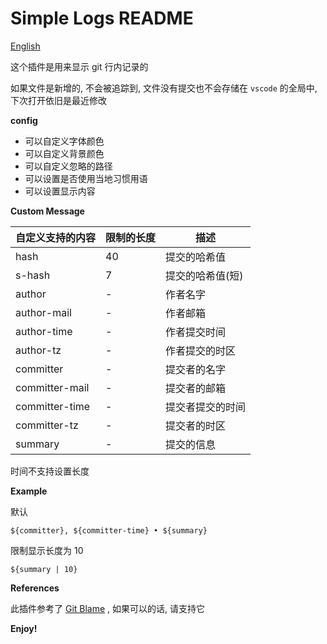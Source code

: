 # Simple Logs README

[English](README.en.md)

这个插件是用来显示 git 行内记录的

如果文件是新增的, 不会被追踪到, 文件没有提交也不会存储在 `vscode` 的全局中, 下次打开依旧是最近修改

**config**

* 可以自定义字体颜色
* 可以自定义背景颜色
* 可以自定义忽略的路径
* 可以设置是否使用当地习惯用语
* 可以设置显示内容

**Custom Message**

| 自定义支持的内容 | 限制的长度 | 描述            |
| -------------- | ---------- | -------------- |
| hash           | 40         | 提交的哈希值    |
| s-hash         | 7          | 提交的哈希值(短) |
| author         | -          | 作者名字        |
| author-mail    | -          | 作者邮箱        |
| author-time    | -          | 作者提交时间     |
| author-tz      | -          | 作者提交的时区   |
| committer      | -          | 提交者的名字     |
| committer-mail | -          | 提交者的邮箱     |
| committer-time | -          | 提交者提交的时间 |
| committer-tz   | -          | 提交者的时区     |
| summary        | -          | 提交的信息       |

时间不支持设置长度

**Example**

默认

`${committer}, ${committer-time} • ${summary}`

限制显示长度为 10

`${summary | 10}`

**References**

此插件参考了 [Git Blame](https://marketplace.visualstudio.com/items?itemName=waderyan.gitblame) , 如果可以的话, 请支持它

**Enjoy!**
